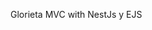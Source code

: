 Glorieta MVC with NestJs y EJS
<!---
joel-silva-garcia-work/joel-silva-garcia-work is a ✨ special ✨ repository because its `README.md` (this file) appears on your GitHub profile.
You can click the Preview link to take a look at your changes.
--->
